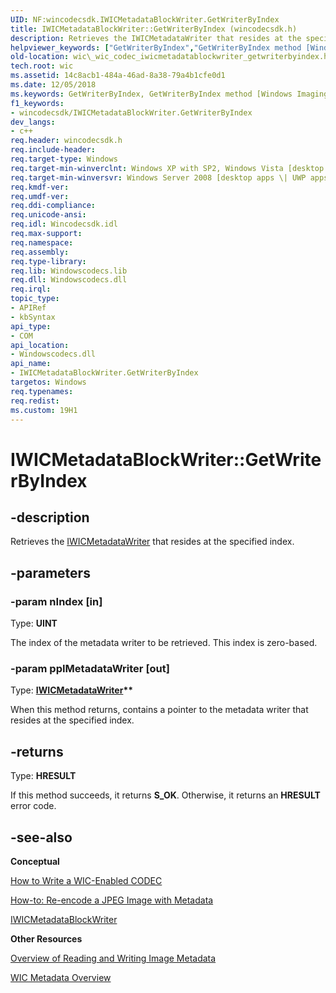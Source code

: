 ```yaml
---
UID: NF:wincodecsdk.IWICMetadataBlockWriter.GetWriterByIndex
title: IWICMetadataBlockWriter::GetWriterByIndex (wincodecsdk.h)
description: Retrieves the IWICMetadataWriter that resides at the specified index.
helpviewer_keywords: ["GetWriterByIndex","GetWriterByIndex method [Windows Imaging Component]","GetWriterByIndex method [Windows Imaging Component]","IWICMetadataBlockWriter interface","IWICMetadataBlockWriter interface [Windows Imaging Component]","GetWriterByIndex method","IWICMetadataBlockWriter.GetWriterByIndex","IWICMetadataBlockWriter::GetWriterByIndex","_wic_codec_iwicmetadatablockwriter_getwriterbyindex","wic._wic_codec_iwicmetadatablockwriter_getwriterbyindex","wincodecsdk/IWICMetadataBlockWriter::GetWriterByIndex"]
old-location: wic\_wic_codec_iwicmetadatablockwriter_getwriterbyindex.htm
tech.root: wic
ms.assetid: 14c8acb1-484a-46ad-8a38-79a4b1cfe0d1
ms.date: 12/05/2018
ms.keywords: GetWriterByIndex, GetWriterByIndex method [Windows Imaging Component], GetWriterByIndex method [Windows Imaging Component],IWICMetadataBlockWriter interface, IWICMetadataBlockWriter interface [Windows Imaging Component],GetWriterByIndex method, IWICMetadataBlockWriter.GetWriterByIndex, IWICMetadataBlockWriter::GetWriterByIndex, _wic_codec_iwicmetadatablockwriter_getwriterbyindex, wic._wic_codec_iwicmetadatablockwriter_getwriterbyindex, wincodecsdk/IWICMetadataBlockWriter::GetWriterByIndex
f1_keywords:
- wincodecsdk/IWICMetadataBlockWriter.GetWriterByIndex
dev_langs:
- c++
req.header: wincodecsdk.h
req.include-header: 
req.target-type: Windows
req.target-min-winverclnt: Windows XP with SP2, Windows Vista [desktop apps \| UWP apps]
req.target-min-winversvr: Windows Server 2008 [desktop apps \| UWP apps]
req.kmdf-ver: 
req.umdf-ver: 
req.ddi-compliance: 
req.unicode-ansi: 
req.idl: Wincodecsdk.idl
req.max-support: 
req.namespace: 
req.assembly: 
req.type-library: 
req.lib: Windowscodecs.lib
req.dll: Windowscodecs.dll
req.irql: 
topic_type:
- APIRef
- kbSyntax
api_type:
- COM
api_location:
- Windowscodecs.dll
api_name:
- IWICMetadataBlockWriter.GetWriterByIndex
targetos: Windows
req.typenames: 
req.redist: 
ms.custom: 19H1
---
```


# IWICMetadataBlockWriter::GetWriterByIndex


## -description


Retrieves the <a href="https://docs.microsoft.com/windows/desktop/api/wincodecsdk/nn-wincodecsdk-iwicmetadatawriter">IWICMetadataWriter</a> that resides at the specified index.


## -parameters




### -param nIndex [in]

Type: <b>UINT</b>

The index of the metadata writer to be retrieved. This index is zero-based.


### -param ppIMetadataWriter [out]

Type: <b><a href="https://docs.microsoft.com/windows/desktop/api/wincodecsdk/nn-wincodecsdk-iwicmetadatawriter">IWICMetadataWriter</a>**</b>

When this method returns, contains a pointer to the metadata writer that resides at the specified index.


## -returns



Type: <b>HRESULT</b>

If this method succeeds, it returns <b xmlns:loc="http://microsoft.com/wdcml/l10n">S_OK</b>. Otherwise, it returns an <b xmlns:loc="http://microsoft.com/wdcml/l10n">HRESULT</b> error code.




## -see-also




<b>Conceptual</b>



<a href="https://docs.microsoft.com/windows/desktop/wic/-wic-howtowriteacodec">How to Write a WIC-Enabled CODEC</a>



<a href="https://docs.microsoft.com/windows/desktop/wic/-wic-codec-jpegmetadataencoding">How-to: Re-encode a JPEG Image with Metadata</a>



<a href="https://docs.microsoft.com/windows/desktop/api/wincodecsdk/nn-wincodecsdk-iwicmetadatablockwriter">IWICMetadataBlockWriter</a>



<b>Other Resources</b>



<a href="https://docs.microsoft.com/windows/desktop/wic/-wic-codec-readingwritingmetadata">Overview of Reading and Writing Image Metadata</a>



<a href="https://docs.microsoft.com/windows/desktop/wic/-wic-about-metadata">WIC Metadata Overview</a>
 

 

